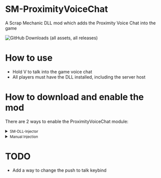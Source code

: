 # SM-ProximityVoiceChat
A Scrap Mechanic DLL mod which adds the Proximity Voice Chat into the game<br/>

![GitHub Downloads (all assets, all releases)](https://img.shields.io/github/downloads/QuestionableM/SM-ProximityVoiceChat/total)

# How to use
- Hold V to talk into the game voice chat
- All players must have the DLL installed, including the server host

# How to download and enable the mod

There are 2 ways to enable the ProximityVoiceChat module:

<details>
<summary><small>SM-DLL-Injector</small></summary>

- Download the latest release of <b>[SM-DLL-Injector](https://github.com/QuestionableM/SM-DLL-Injector/releases/latest)</b> and follow the instructions listed in the <b>[README](https://github.com/QuestionableM/SM-DLL-Injector#readme)</b> file
- Download the latest release of the `SM-ProximityVoiceChat.dll` <b>[here](https://github.com/QuestionableM/SM-ProximityVoiceChat/releases/latest)</b>
- Move the `SM-ProximityVoiceChat.dll` to `Steam/steamapps/common/Scrap Mechanic/Release/DLLModules` directory created by <b>[SM-DLL-Injector](https://github.com/QuestionableM/SM-DLL-Injector/releases/latest)</b> installer
- Launch the game

</details>

<details>
<summary><small>Manual Injection</small></summary>

- Download the latest release of the `SM-ProximityVoiceChat.dll` <b>[here](https://github.com/QuestionableM/SM-ProximityVoiceChat/releases/latest)</b>
- Launch the game
- Inject `SM-ProximityVoiceChat.dll` by using a DLL Injector of your choice
  
</details>

# TODO
- Add a way to change the push to talk keybind
